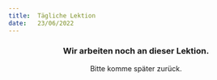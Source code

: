 ```yaml
---
title:  Tägliche Lektion
date:   23/06/2022
---
```


### <center>Wir arbeiten noch an dieser Lektion.</center>
<center>Bitte komme später zurück.</center>